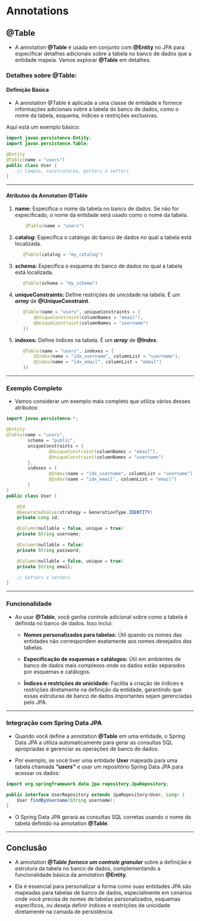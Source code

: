 
# Annotations

## @Table 

- A annotation **@Table** é usada em conjunto com **@Entity** no JPA para especificar detalhes adicionais sobre a tabela no banco de dados que a entidade mapeia. Vamos explorar **@Table** em detalhes.


### Detalhes sobre @Table:

#### Definição Básica

- A annotation @Table é aplicada a uma classe de entidade e fornece informações adicionais sobre a tabela do banco de dados, como o nome da tabela, esquema, índices e restrições exclusivas.

Aqui está um exemplo básico:

```java
import javax.persistence.Entity;
import javax.persistence.Table;

@Entity
@Table(name = "users")
public class User {
    // Campos, construtores, getters e setters
}
```

---

#### Atributos da Annotation @Table

1. **name:** Especifica o nome da tabela no banco de dados. Se não for especificado, o nome da entidade será usado como o nome da tabela.

    ```java
        @Table(name = "users")
    ```

    

2. **catalog:** Especifica o catálogo do banco de dados no qual a tabela está localizada.

     ```java
        @Table(catalog = "my_catalog")
    ```
   

3. **schema:** Especifica o esquema do banco de dados no qual a tabela está localizada.

     ```java
        @Table(schema = "my_schema")
    ```

4. **uniqueConstraints:** Define restrições de unicidade na tabela. É um ***array*** de **@UniqueConstraint**.

     ```java
        @Table(name = "users", uniqueConstraints = {
            @UniqueConstraint(columnNames = "email"),
            @UniqueConstraint(columnNames = "username")
        })
    ```    

5. **indexes:** Define índices na tabela. É um ***array*** de **@Index**.

     ```java
        @Table(name = "users", indexes = {
            @Index(name = "idx_username", columnList = "username"),
            @Index(name = "idx_email", columnList = "email")
        })
    ``` 

---

### Exemplo Completo

- Vamos considerar um exemplo mais completo que utiliza vários desses atributos:


```java
import javax.persistence.*;

@Entity
@Table(name = "users",
        schema = "public",
        uniqueConstraints = {
                @UniqueConstraint(columnNames = "email"),
                @UniqueConstraint(columnNames = "username")
        },
        indexes = {
                @Index(name = "idx_username", columnList = "username"),
                @Index(name = "idx_email", columnList = "email")
        }
)
public class User {

    @Id
    @GeneratedValue(strategy = GenerationType.IDENTITY)
    private Long id;

    @Column(nullable = false, unique = true)
    private String username;

    @Column(nullable = false)
    private String password;

    @Column(nullable = false, unique = true)
    private String email;

    // Getters e setters
}
```

---

### Funcionalidade

- Ao usar **@Table**, você ganha controle adicional sobre como a tabela é definida no banco de dados. Isso inclui:

  - **Nomes personalizados para tabelas:** Útil quando os nomes das entidades não correspondem exatamente aos nomes desejados das tabelas.

  - **Especificação de esquemas e catálogos:** Útil em ambientes de banco de dados mais complexos onde os dados estão separados por esquemas e catálogos.

  - **Índices e restrições de unicidade:** Facilita a criação de índices e restrições diretamente na definição da entidade, garantindo que essas estruturas de banco de dados importantes sejam gerenciadas pelo JPA.

---

### Integração com Spring Data JPA

- Quando você define a annotation **@Table** em uma entidade, o Spring Data JPA a utiliza automaticamente para gerar as consultas SQL apropriadas e gerenciar as operações de banco de dados.

- Por exemplo, se você tiver uma entidade **User** mapeada para uma tabela chamada ***"users"*** e usar um repositório Spring Data JPA para acessar os dados:

```java
import org.springframework.data.jpa.repository.JpaRepository;

public interface UserRepository extends JpaRepository<User, Long> {
    User findByUsername(String username);
}
```

- O Spring Data JPA gerará as consultas SQL corretas usando o nome da tabela definido na annotation **@Table**.

---

## Conclusão

- A annotation **@Table** ***fornece um controle granular*** sobre a definição e estrutura da tabela no banco de dados, complementando a funcionalidade básica da annotation **@Entity**.


- Ela é essencial para personalizar a forma como suas entidades JPA são mapeadas para tabelas de banco de dados, especialmente em cenários onde você precisa de nomes de tabelas personalizados, esquemas específicos, ou deseja definir índices e restrições de unicidade diretamente na camada de persistência.



